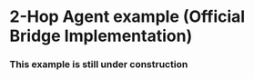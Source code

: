 <!--
order：4
-->
# 2-Hop Agent example (Official Bridge Implementation)

### This example is still under construction